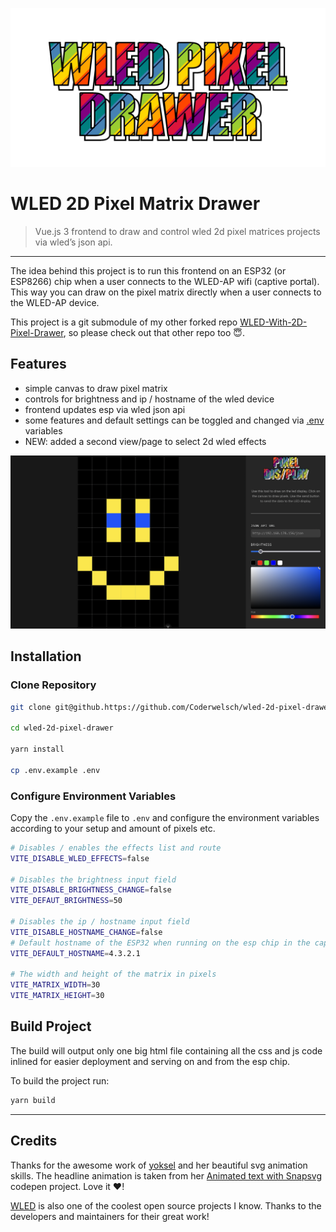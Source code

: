 ![teaser.png](docs/teaser.png)

# WLED 2D Pixel Matrix Drawer

> Vue.js 3 frontend to draw and control wled 2d pixel matrices projects via wled’s json api.

---

The idea behind this project is to run this frontend on an ESP32 (or ESP8266) chip when a user connects to the WLED-AP wifi (captive portal). This way you can draw on the pixel matrix directly when a user connects to the WLED-AP device.

This project is a git submodule of my other forked repo [WLED-With-2D-Pixel-Drawer](https://github.com/Coderwelsch/WLED-With-2D-Pixel-Drawer), so please check out that other repo too 😇.

## Features

- simple canvas to draw pixel matrix
- controls for brightness and ip / hostname of the wled device
- frontend updates esp via wled json api
- some features and default settings can be toggled and changed via [.env](./.env.example) variables
- NEW: added a second view/page to select 2d wled effects

![frontend.png](docs/frontend.png)

## Installation

### Clone Repository

```bash
git clone git@github.https://github.com/Coderwelsch/wled-2d-pixel-drawer.git

cd wled-2d-pixel-drawer

yarn install

cp .env.example .env
```

### Configure Environment Variables

Copy the `.env.example` file to `.env` and configure the environment variables
according to your setup and amount of pixels etc.

```bash
# Disables / enables the effects list and route
VITE_DISABLE_WLED_EFFECTS=false

# Disables the brightness input field
VITE_DISABLE_BRIGHTNESS_CHANGE=false
VITE_DEFAUT_BRIGHTNESS=50

# Disables the ip / hostname input field
VITE_DISABLE_HOSTNAME_CHANGE=false
# Default hostname of the ESP32 when running on the esp chip in the captive portal
VITE_DEFAULT_HOSTNAME=4.3.2.1

# The width and height of the matrix in pixels
VITE_MATRIX_WIDTH=30
VITE_MATRIX_HEIGHT=30
```

## Build Project

The build will output only one big html file containing all the css and js code inlined for easier deployment and serving on and from the esp chip.

To build the project run:

```bash
yarn build
```

---


## Credits

Thanks for the awesome work of [yoksel](https://github.com/yoksel) and her beautiful svg animation skills. The headline animation is taken from her [Animated text with Snapsvg](https://codepen.io/yoksel/pen/yNJYyE) codepen project. Love it ❤️!

[WLED](https://github.com/Aircoookie/WLED) is also one of the coolest open source projects I know. Thanks to the developers and maintainers for their great work!
